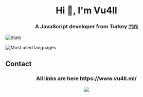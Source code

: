<h1 align="center">Hi 👋, I'm Vu4ll</h1>
<h3 align="center">A JavaScript developer from Turkey 🇹🇷</h3>

![Stats](https://github-readme-stats.vercel.app/api?username=vu4ll&show_icons=true&theme=highcontrast&locale=en&count_private=true)


![Most used languages](https://github-readme-stats.vercel.app/api/top-langs?username=vu4ll&show_icons=true&locale=en&layout=compact)

## Contact
<h3 align="center">All links are here https://www.vu4ll.ml/</h3>
<div align="center"><img src="https://discord.c99.nl/widget/theme-3/269480080823025664.png"></div>
